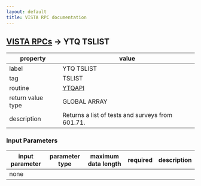 ```yaml
---
layout: default
title: VISTA RPC documentation
---
```




## [VISTA RPCs](TableOfContent.md) &#8594; YTQ TSLIST 

 property | value 
--- | --- 
 label | YTQ TSLIST
 tag | TSLIST
 routine | [YTQAPI](http://code.osehra.org/dox/Routine_YTQAPI_source.html)
 return value type | GLOBAL ARRAY
 description | Returns a list of tests and surveys from 601.71.

### Input Parameters

| input parameter | parameter type | maximum data length | required | description | 
| --- | --- | --- | --- | --- | 
| none |  |  |  |  | 